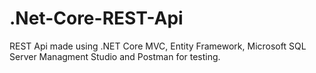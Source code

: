 # .Net-Core-REST-Api
REST Api made using .NET Core MVC, Entity Framework, Microsoft SQL Server Managment Studio and Postman for testing.


